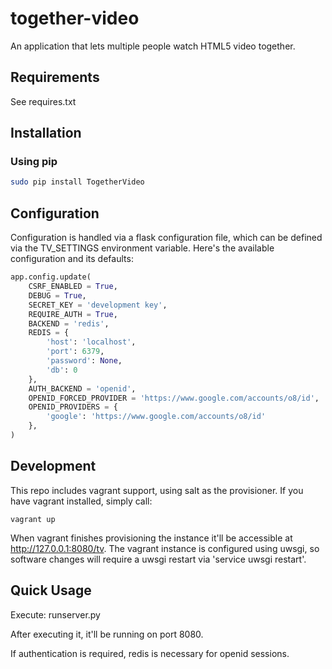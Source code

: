 together-video
==============

An application that lets multiple people watch HTML5 video together.

Requirements
------------

See requires.txt

Installation
------------

### Using pip ###

```bash
sudo pip install TogetherVideo
```

Configuration
-------------

Configuration is handled via a flask configuration file, which can be defined
via the TV_SETTINGS environment variable. Here's the available
configuration and its defaults:

```python
app.config.update(
    CSRF_ENABLED = True,
    DEBUG = True,
    SECRET_KEY = 'development key',
    REQUIRE_AUTH = True,
    BACKEND = 'redis',
    REDIS = {
        'host': 'localhost',
        'port': 6379,
        'password': None,
        'db': 0
    },
    AUTH_BACKEND = 'openid',
    OPENID_FORCED_PROVIDER = 'https://www.google.com/accounts/o8/id',
    OPENID_PROVIDERS = {
        'google': 'https://www.google.com/accounts/o8/id'
    },
)
```

Development
-----------

This repo includes vagrant support, using salt as the provisioner. If you have vagrant installed, simply call:

```
vagrant up
```

When vagrant finishes provisioning the instance it'll be accessible at http://127.0.0.1:8080/tv. The vagrant instance is configured using uwsgi, so software changes will require a uwsgi restart via 'service uwsgi restart'.

Quick Usage
-----------

Execute: runserver.py

After executing it, it'll be running on port 8080.

If authentication is required, redis is necessary for openid sessions.
